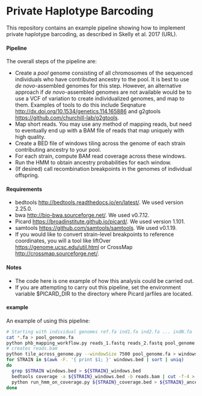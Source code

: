 # Private Haplotype Barcoding

This repository contains an example pipeline showing how to
implement private haplotype barcoding, as described in
Skelly et al. 2017 (URL).

#### Pipeline

The overall steps of the pipeline are:

* Create a *pool* genome consisting of all chromosomes of the
 sequenced individuals who have contributed ancestry to the pool.
 It is best to use *de novo*-assembled genomes for this step.
 However, an alternative approach if *de novo*-assembled genomes
 are not available would be to use a VCF of variation to create
 individualized genomes, and map to them. Examples of tools to do
 this include Seqnature http://dx.doi.org/10.1534/genetics.114.165886
 and g2gtools https://github.com/churchill-lab/g2gtools.
* Map short reads. You may use any method of mapping reads, but need to
 eventually end up with a BAM file of reads that map uniquely with high
 quality.
* Create a BED file of windows tiling across the genome of each
 strain contributing ancestry to your pool.
* For each strain, compute BAM read coverage across these windows.
* Run the HMM to obtain ancestry probabilities for each window.
* (If desired) call recombination breakpoints in the genomes of individual
 offspring.

#### Requirements

* bedtools http://bedtools.readthedocs.io/en/latest/. We used version 2.25.0.
* bwa http://bio-bwa.sourceforge.net/. We used v0.7.12.
* Picard https://broadinstitute.github.io/picard/. We used version 1.101.
* samtools https://github.com/samtools/samtools. We used v0.1.19.
* If you would like to convert strain-level breakpoints to reference
 coordinates, you will a tool like liftOver https://genome.ucsc.edu/util.html
 or CrossMap http://crossmap.sourceforge.net/.

#### Notes

* The code here is one example of how this analysis could be carried
 out.
* If you are attempting to carry out this pipeline, set the environment
 variable $PICARD_DIR to the directory where Picard jarfiles are located.

#### example

An example of using this pipeline:

```bash
# Starting with individual genomes ref.fa ind1.fa ind2.fa ... indN.fa
cat *.fa > pool_genome.fa
python phb_mapping_workflow.py reads_1.fastq reads_2.fastq pool_genome.fa
# creates reads.bam
python tile_across_genome.py --windowSize 7500 pool_genome.fa > windows.bed
for STRAIN in $(awk -F. '{ print $1; }' windows.bed | sort | uniq)
do
  grep $STRAIN windows.bed > ${STRAIN}_windows.bed
  bedtools coverage -a ${STRAIN}_windows.bed -b reads.bam | cut -f-4 > ${STRAIN}_coverage.bed
  python run_hmm_on_coverage.py ${STRAIN}_coverage.bed > ${STRAIN}_ancestry_probs.bed
done
```
